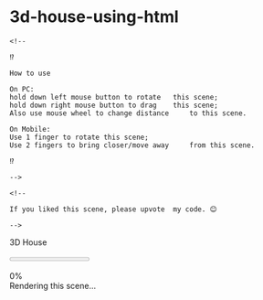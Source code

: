 # 3d-house-using-html
<!DOCTYPE html>
<html lang="en" dir="ltr">
  <head>
	<meta charset="utf-8">
	<title>THREE.js code...</title>
	<link rel="stylesheet" href="style.css" />

	<!--
	
	⁉️

	How to use

	On PC:
	hold down left mouse button to rotate 	this scene;
	hold down right mouse button to drag 	this scene;
	Also use mouse wheel to change distance 	to this scene. 

	On Mobile:
	Use 1 finger to rotate this scene;
	Use 2 fingers to bring closer/move away 	from this scene. 

	⁉️ 
	
	-->

	<!--
	
	If you liked this scene, please upvote 	my code. 😊
	
	-->

  </head>
  <body>
	<canvas id="cnvs"></canvas>
	<div class="main-container">
	  <div class="loading-container">
		<div class="home-image"></div>
		<p id="code-name">3D House</p>
		<progress min='0' value="0" max="100"></progress>
		<p id="rendering-status"><span>0%</span><br>Rendering this scene...</p>
	  </div>
	</div>
	<script type="module">

	import * as THREE from 'https://threejsfundamentals.org/threejs/resources/threejs/r115/build/three.module.js';
	import {OrbitControls} from 'https://threejsfundamentals.org/threejs/resources/threejs/r115/examples/jsm/controls/OrbitControls.js';

	const mainContainer = document.querySelector('.main-container');
	const infoContainer = document.querySelector('#info');
	const progressbar = document.querySelector('progress');
	const progressbarValue = document.querySelector('span');

	window.onload = () => {
	  setTimeout(() => {
		progressbar.value = 100;
		progressbarValue.textContent = progressbar.value.toFixed(2) + '%';
	  }, 250);
	  setTimeout(() => {
		mainContainer.classList.add('run-animation');
	  }, 400);
	  setTimeout(() => {
		mainContainer.style.display = 'none';
	  }, 3400);
	};

	const main = () => {
	  const canvas = document.querySelector('#cnvs');
	  const renderer = new THREE.WebGLRenderer({canvas, antialias: true});
	  renderer.shadowMap.enabled = true;

	  renderer.setPixelRatio( window.devicePixelRatio );

	  const fov = 75;
	  const aspect = 2;
	  const near = 1;
	  const far = 150;

	  const camera = new THREE.PerspectiveCamera(fov,aspect,near,far);
	  camera.position.x = 5;
	  camera.position.y = 7;
	  camera.position.z = 25;

	  const scene = new THREE.Scene();

	  {
		const near = 1;
		const far = 100;
		const color = 0xcde7f0;
		scene.fog = new THREE.Fog(color, near, far);
		scene.background = new THREE.Color(color);
	  }

	  {
		const color = 0xFFFFFF;
		const intensity = 1;
		const light = new THREE.PointLight(color, intensity);
		light.position.set(5, 12, 15);
		light.castShadow = true;
		scene.add(light);

		const helperSize = 0.5;
		const helper = new THREE.PointLightHelper(light, helperSize);
		scene.add(helper);
	  }

	  {
		const color = 0xFFFFFF;
		const intensity = 1;
		const light = new THREE.PointLight(color, intensity);
		light.position.set(5, 21, 15);
		light.castShadow = true;
		scene.add(light);

		const helperSize = 0.5;
		const helper = new THREE.PointLightHelper(light, helperSize);
		scene.add(helper);
	  }

	  const controls = new OrbitControls(camera, canvas);
	  controls.target.set(5, 0, 16);
	  controls.update();

	  const PI = Math.PI;

	  const makePlane = (url, width, height, rotationX, rotationY, rotationZ, x, y, z, side, repeatX, repeatY, fog = true, receiveShadow = false) => {
		const planeGeo = new THREE.PlaneBufferGeometry(width, height);

		if (width == window.innerWidth) {
		  const planeTextureLoader = new THREE.TextureLoader();
		  planeTextureLoader.load(url, texture => {
			progressbar.value += 0.4;
			progressbarValue.textContent = progressbar.value.toFixed(2) + '%';

			texture.wrapS = texture.wrapT = THREE.MirroredRepeatWrapping;
			texture.needsUpdate = true;
			texture.minFilter = THREE.LinearMipmapLinearFilter;
			texture.repeat.set( repeatX, repeatY );
			texture.anisotropy = 4;

			const planeMat = new THREE.MeshBasicMaterial({map: texture, side, fog});

			const plane = new THREE.Mesh(planeGeo, planeMat);

			plane.rotation.x = rotationX;
			plane.rotation.y = rotationY;
			plane.rotation.z = rotationZ;
			plane.position.x = x;
			plane.position.y = y;
			plane.position.z = z;

			scene.add(plane);
		  });
		} else {
		  const planeTextureLoader = new THREE.TextureLoader();
		  planeTextureLoader.load(url, texture => {
			progressbar.value += 0.4;
			progressbarValue.textContent = progressbar.value.toFixed(2) + '%';

			texture.wrapS = texture.wrapT = THREE.MirroredRepeatWrapping;
			texture.needsUpdate = true;
			texture.minFilter = THREE.LinearMipmapLinearFilter;
			texture.repeat.set( repeatX, repeatY );
			texture.anisotropy = 4;
			texture.image.width = texture.image.width / 2;
			texture.image.height = texture.image.height / 2;

			const planeMat = new THREE.MeshPhongMaterial({map: texture, side, fog});

			const plane = new THREE.Mesh(planeGeo, planeMat);

			plane.receiveShadow = receiveShadow;
			plane.castShadow = false;

			plane.rotation.x = rotationX;
			plane.rotation.y = rotationY;
			plane.rotation.z = rotationZ;
			plane.position.x = x;
			plane.position.y = y;
			plane.position.z = z;

			scene.add(plane);
		  });
		}
		return;
	  };

	  makePlane("https://images.unsplash.com/photo-1577169841504-59773cce950a?ixlib=rb-1.2.1&ixid=eyJhcHBfaWQiOjEyMDd9&auto=format&fit=crop&w=1350&q=80", window.innerWidth, window.innerHeight, - PI / 2, null, null, 5, -0.01, 16, THREE.DoubleSide, 250, 250);
	  makePlane("https://images.unsplash.com/photo-1554755229-ca4470e07232?ixlib=rb-1.2.1&ixid=eyJhcHBfaWQiOjEyMDd9&auto=format&fit=crop&w=634&q=80", 50, 60, - PI / 2, null, null, 5, -0.0001, 16, THREE.DoubleSide, 3, 3, false, true);

	  const makeCube = (url = null, width, height, depth, x, y, z, rotationX, rotationY, rotationZ, scaleX = 1, scaleY = 1, scaleZ = 1, repeatX = 1, repeatY = 1, offsetX = 0, offsetY = 0, color = null, opacity = 1, receiveShadow = true, castShadow = true) => {
		const cubeGeo = new THREE.BoxBufferGeometry(width,height,depth);

		if (color !== null) {
		  const cubeMat = new THREE.MeshPhongMaterial({color, opacity, transparent: true, fog: false});

		  const cube = new THREE.Mesh(cubeGeo, cubeMat);

		  cube.receiveShadow = receiveShadow;
		  cube.castShadow = castShadow;

		  cube.position.x = x;
		  cube.position.y = y;
		  cube.position.z = z;
		  cube.rotation.x = rotationX;
		  cube.rotation.y = rotationY;
		  cube.rotation.z = rotationZ;
		  cube.scale.x = scaleX;
		  cube.scale.y = scaleY;
		  cube.scale.z = scaleZ;
		  scene.add(cube);
		}

		const cubeTextureLoader = new THREE.TextureLoader();
		cubeTextureLoader.load(url, texture => {
		  progressbar.value += 0.4;
		  progressbarValue.textContent = progressbar.value.toFixed(2) + '%';

		  texture.wrapS = texture.wrapT = THREE.MirroredRepeatWrapping;
		  texture.repeat.set(repeatX, repeatY);
		  texture.offset.x = offsetX;
		  texture.offset.y = offsetY;
		  texture.needsUpdate = true;
		  texture.minFilter = THREE.LinearMipmapLinearFilter;
		  texture.anisotropy = 4;
		  texture.image.width = texture.image.width / 2;
		  texture.image.height = texture.image.height / 2;

		  const cubeMat = new THREE.MeshPhongMaterial({map: texture, fog: false});

		  const cube = new THREE.Mesh(cubeGeo, cubeMat);

		  cube.castShadow = castShadow;
		  cube.receiveShadow = receiveShadow;

		  cube.position.x = x;
		  cube.position.y = y;
		  cube.position.z = z;
		  cube.rotation.x = rotationX;
		  cube.rotation.y = rotationY;
		  cube.rotation.z = rotationZ;
		  cube.scale.x = scaleX;
		  cube.scale.y = scaleY;
		  cube.scale.z = scaleZ;

		  scene.add(cube);
		});
		return;
	  }

	  const makeCarpet = (url, width, height, rotationX, rotationY, rotationZ, x, y, z, side, repeatX, repeatY, fog, receiveShadow) => {
		makePlane(url, width, height, rotationX, rotationY, rotationZ, x, y, z, side, repeatX, repeatY, fog, receiveShadow);
	  };

	  makeCarpet('https://images.unsplash.com/photo-1592306220103-70eb5d43e1a6?ixlib=rb-1.2.1&ixid=eyJhcHBfaWQiOjEyMDd9&auto=format&fit=crop&w=700&q=80', 16, 16, -PI / 2, null, null, 0, 0.003, 0, null, 1, 1, false, true);
	  makeCarpet('https://images.unsplash.com/photo-1562090517-bc03cc922f4e?ixlib=rb-1.2.1&ixid=eyJhcHBfaWQiOjEyMDd9&auto=format&fit=crop&w=1267&q=80', 20, 20, -PI / 2, null, null, 16, 0.003, 30, null, 1, 1, false, true);

	  const makeTable = () => {
		makeCube('https://images.pexels.com/photos/1323712/pexels-photo-1323712.jpeg?auto=compress&cs=tinysrgb&dpr=2&h=650&w=940', 0.1, 2, 0.3, -0.8, 1.11, 1.1, null, null, null);
		makeCube('https://images.pexels.com/photos/1323712/pexels-photo-1323712.jpeg?auto=compress&cs=tinysrgb&dpr=2&h=650&w=940', 0.1, 1.8, 0.3, 0.15, 2.02, 1.1, null, null, PI / 2);
		makeCube('https://images.pexels.com/photos/1323712/pexels-photo-1323712.jpeg?auto=compress&cs=tinysrgb&dpr=2&h=650&w=940', 0.1, 2, 0.3, 1.1, 1.11, 1.1, null, null, null);
		makeCube('https://images.pexels.com/photos/1323712/pexels-photo-1323712.jpeg?auto=compress&cs=tinysrgb&dpr=2&h=650&w=940', 0.1, 2, 0.3, 0.15, 0.06, 1.1, null, null, PI / 2);
		makeCube('https://images.pexels.com/photos/1323712/pexels-photo-1323712.jpeg?auto=compress&cs=tinysrgb&dpr=2&h=650&w=940', 0.1, 2, 0.3, -0.8, 1.11, -2.9, null, null, null);
		makeCube('https://images.pexels.com/photos/1323712/pexels-photo-1323712.jpeg?auto=compress&cs=tinysrgb&dpr=2&h=650&w=940', 0.1, 1.8, 0.3, 0.15, 2.02, -2.9, null, null, PI / 2);
		makeCube('https://images.pexels.com/photos/1323712/pexels-photo-1323712.jpeg?auto=compress&cs=tinysrgb&dpr=2&h=650&w=940', 0.1, 2, 0.3, 1.1, 1.11, -2.9, null, null, null);
		makeCube('https://images.pexels.com/photos/1323712/pexels-photo-1323712.jpeg?auto=compress&cs=tinysrgb&dpr=2&h=650&w=940', 0.1, 2, 0.3, 0.15, 0.06, -2.9, null, null, PI / 2);
		makeCube('https://images.unsplash.com/photo-1542740521-2b73fabba26a?ixlib=rb-1.2.1&ixid=eyJhcHBfaWQiOjEyMDd9&auto=format&fit=crop&w=1350&q=80', 3, 0.1, 5, 0.15, 2.12, -0.84, null, null, null);
		makeCube('https://images.unsplash.com/photo-1542740521-2b73fabba26a?ixlib=rb-1.2.1&ixid=eyJhcHBfaWQiOjEyMDd9&auto=format&fit=crop&w=1350&q=80', 1.8, 0.1, 5, 0.15, 0.82, -0.84, null, null, null);
	  };

	  makeTable();

	  const makeFurniture = () => {
		const makeBottomPart = (url, width, height, depth, x, y, z, rotationX, rotationY, rotationZ) => {
		  makeCube(url, width, height, depth, x, y, z, rotationX, rotationY, rotationZ);
		};

		const makeShape = (url, scaleX, scaleY, scaleZ, rotationX, rotationY, rotationZ, x, y, z, depth, receiveShadow, castShadow) => {
		  const shape = new THREE.Shape();

		  shape.moveTo(-3, 4);

		  shape.quadraticCurveTo(-5, 4, -5, 4);
		  shape.quadraticCurveTo(-6, 4, -5, 3);

		  shape.moveTo(-5.5, 3.75);

		  shape.quadraticCurveTo(-5.8, 2.5, -5.5, 2.5);
		  shape.quadraticCurveTo(-3, 2.5, -3, 2.5);
		  shape.quadraticCurveTo(-2.8, 2.5, -2.77, 3);

		  shape.moveTo(-2.8, 2.8);

		  shape.quadraticCurveTo(-2.5, 4, -3, 4);

		  const geometry = new THREE.ExtrudeBufferGeometry(shape, {depth, bevelEnabled: false});

		  const textureLoader = new THREE.TextureLoader();
		  textureLoader.load(url, texture => {
			progressbar.value += 0.4;
			progressbarValue.textContent = progressbar.value.toFixed(2) + '%';

			texture.needsUpdate = true;
			texture.wpapS = texture.wpapT = THREE.ClampToEdgeWrapping;
			texture.repeat.set(3, 3);
			texture.minFilter = THREE.LinearMipmapLinearFilter;
			texture.anisotropy = 4;
			texture.image.width = texture.image.width / 2;
			texture.image.height = texture.image.height / 2;

			const material = new THREE.MeshPhongMaterial({map: texture, fog: false});

			const mesh = new THREE.Mesh(geometry, material);

			mesh.castShadow = castShadow;
			mesh.receiveShadow = receiveShadow;

			mesh.scale.set(scaleX, scaleY, scaleZ);
			mesh.rotation.x = rotationX;
			mesh.rotation.y = rotationY;
			mesh.rotation.z = rotationZ;
			mesh.position.x = x;
			mesh.position.y = y;
			mesh.position.z = z;

			scene.add(mesh);
		  });
		  return;
		};

		const makeSofa = () => {
		  makeBottomPart('https://images.pexels.com/photos/172296/pexels-photo-172296.jpeg?auto=compress&cs=tinysrgb&dpr=2&h=650&w=940', 0.2, 0.5, 0.2, -3, 0.25, 3.7, null, null, null);
		  makeBottomPart('https://images.pexels.com/photos/172296/pexels-photo-172296.jpeg?auto=compress&cs=tinysrgb&dpr=2&h=650&w=940', 0.2, 2.5, 0.2, -4.15, 0.6, 3.7, null, null, PI / 2);
		  makeBottomPart('https://images.pexels.com/photos/172296/pexels-photo-172296.jpeg?auto=compress&cs=tinysrgb&dpr=2&h=650&w=940', 0.2, 0.5, 0.2, -5.3, 0.25, 3.7, null, null, null);
		  makeBottomPart('https://images.pexels.com/photos/172296/pexels-photo-172296.jpeg?auto=compress&cs=tinysrgb&dpr=2&h=650&w=940', 0.2, 8.8, 0.2, -3, 0.6, -0.8, null, PI / 2, PI / 2);
		  makeBottomPart('https://images.pexels.com/photos/172296/pexels-photo-172296.jpeg?auto=compress&cs=tinysrgb&dpr=2&h=650&w=940', 0.2, 8.8, 0.2, -5.3, 0.6, -0.8, null, PI / 2, PI / 2);
		  makeBottomPart('https://images.pexels.com/photos/172296/pexels-photo-172296.jpeg?auto=compress&cs=tinysrgb&dpr=2&h=650&w=940', 0.2, 0.5, 0.2, -5.3, 0.25, -0.8, null, null, null);
		  makeBottomPart('https://images.pexels.com/photos/172296/pexels-photo-172296.jpeg?auto=compress&cs=tinysrgb&dpr=2&h=650&w=940', 0.2, 0.5, 0.2, -3, 0.25, -0.8, null, null, null);
		  makeBottomPart('https://images.pexels.com/photos/172296/pexels-photo-172296.jpeg?auto=compress&cs=tinysrgb&dpr=2&h=650&w=940', 0.2, 0.5, 0.2, -5.3, 0.25, -5.3, null, null, null);
		  makeBottomPart('https://images.pexels.com/photos/172296/pexels-photo-172296.jpeg?auto=compress&cs=tinysrgb&dpr=2&h=650&w=940', 0.2, 0.5, 0.2, -3, 0.25, -5.3, null, null, null);
		  makeBottomPart('https://images.pexels.com/photos/172296/pexels-photo-172296.jpeg?auto=compress&cs=tinysrgb&dpr=2&h=650&w=940', 0.2, 2.5, 0.2, -4.15, 0.6, -5.3, null, null, PI / 2);
		  makeShape('https://images.unsplash.com/photo-1557411732-1797a9171fcf?ixlib=rb-1.2.1&ixid=eyJhcHBfaWQiOjEyMDd9&auto=format&fit=crop&w=675&q=80', 1, 1, 1, null, null, null, 0.1, -1.8, 3.3, 0.5, false, true);
		  makeShape('https://images.unsplash.com/photo-1557411732-1797a9171fcf?ixlib=rb-1.2.1&ixid=eyJhcHBfaWQiOjEyMDd9&auto=format&fit=crop&w=675&q=80', 1, 1, 1, null, null, null, 0.1, -1.8, -5.4, 0.5, true, true);
		  makeShape('https://images.unsplash.com/photo-1557411732-1797a9171fcf?ixlib=rb-1.2.1&ixid=eyJhcHBfaWQiOjEyMDd9&auto=format&fit=crop&w=675&q=80', 1, 5.7, 1, PI / 2, null, null, 0.1, 1.2, -19.3, 0.5, true, true);
		  makeShape('https://images.unsplash.com/photo-1557411732-1797a9171fcf?ixlib=rb-1.2.1&ixid=eyJhcHBfaWQiOjEyMDd9&auto=format&fit=crop&w=675&q=80', 1, 6.13, 1.1, PI / 2, -PI / 3, null, -3.12, -1.35, -20.722, 0.5, true, true);
		  makeShape('https://images.unsplash.com/photo-1557411732-1797a9171fcf?ixlib=rb-1.2.1&ixid=eyJhcHBfaWQiOjEyMDd9&auto=format&fit=crop&w=675&q=80', 0.5, 6.15, 1, PI / 2, -PI / 2, null, -5.1, -0.75, -20.78, 0.5, false, false);
		};

		const makeArmchairs = () => {
		  makeBottomPart('https://images.pexels.com/photos/172296/pexels-photo-172296.jpeg?auto=compress&cs=tinysrgb&dpr=2&h=650&w=940', 0.2, 0.5, 0.2, 3, 0.25, 3.7, null, null, null);
		  makeBottomPart('https://images.pexels.com/photos/172296/pexels-photo-172296.jpeg?auto=compress&cs=tinysrgb&dpr=2&h=650&w=940', 0.2, 2.1, 0.2, 3.95, 0.6, 3.7, null, null, PI / 2);
		  makeBottomPart('https://images.pexels.com/photos/172296/pexels-photo-172296.jpeg?auto=compress&cs=tinysrgb&dpr=2&h=650&w=940', 0.2, 0.5, 0.2, 4.9, 0.25, 3.7, null, null, null);
		  makeBottomPart('https://images.pexels.com/photos/172296/pexels-photo-172296.jpeg?auto=compress&cs=tinysrgb&dpr=2&h=650&w=940', 0.2, 0.5, 0.2, 3, 0.25, 0.7, null, null, null);
		  makeBottomPart('https://images.pexels.com/photos/172296/pexels-photo-172296.jpeg?auto=compress&cs=tinysrgb&dpr=2&h=650&w=940', 0.2, 2.1, 0.2, 3.95, 0.6, 0.7, null, null, PI / 2);
		  makeBottomPart('https://images.pexels.com/photos/172296/pexels-photo-172296.jpeg?auto=compress&cs=tinysrgb&dpr=2&h=650&w=940', 0.2, 0.5, 0.2, 4.9, 0.25, 0.7, null, null, null);
		  makeBottomPart('https://images.pexels.com/photos/172296/pexels-photo-172296.jpeg?auto=compress&cs=tinysrgb&dpr=2&h=650&w=940', 0.2, 2.8, 0.2, 2.95, 0.6, 2.2, PI / 2, null, null);
		  makeBottomPart('https://images.pexels.com/photos/172296/pexels-photo-172296.jpeg?auto=compress&cs=tinysrgb&dpr=2&h=650&w=940', 0.2, 2.8, 0.2, 4.9, 0.6, 2.2, PI / 2, null, null);
		  makeShape('https://images.unsplash.com/photo-1557411732-1797a9171fcf?ixlib=rb-1.2.1&ixid=eyJhcHBfaWQiOjEyMDd9&auto=format&fit=crop&w=675&q=80', 0.8, 1, 1, null, null, null, 7.3, -1.8, 3.45, 0.5, false, true);
		  makeShape('https://images.unsplash.com/photo-1557411732-1797a9171fcf?ixlib=rb-1.2.1&ixid=eyJhcHBfaWQiOjEyMDd9&auto=format&fit=crop&w=675&q=80', 0.8, 1, 1, null, null, null, 7.3, -1.8, 0.45, 0.5, false, true);
		  makeShape('https://images.unsplash.com/photo-1557411732-1797a9171fcf?ixlib=rb-1.2.1&ixid=eyJhcHBfaWQiOjEyMDd9&auto=format&fit=crop&w=675&q=80', 0.8, 1.8, 1, PI / 2, null, null, 7.3, 1.2, -3.65, 0.5, true, true);
		  makeShape('https://images.unsplash.com/photo-1557411732-1797a9171fcf?ixlib=rb-1.2.1&ixid=eyJhcHBfaWQiOjEyMDd9&auto=format&fit=crop&w=675&q=80', 0.55, 1.8, 1, PI / 2, PI / 2, null, 4.65, 3.8, -3.65, 0.5, false, false);
		  makeShape('https://images.unsplash.com/photo-1557411732-1797a9171fcf?ixlib=rb-1.2.1&ixid=eyJhcHBfaWQiOjEyMDd9&auto=format&fit=crop&w=675&q=80', 1, 1.8, 1.1, PI / 2, PI / 3, null, 6.63, 5.85, -3.67, 0.5, true, true);

		  makeBottomPart('https://images.pexels.com/photos/172296/pexels-photo-172296.jpeg?auto=compress&cs=tinysrgb&dpr=2&h=650&w=940', 0.2, 0.5, 0.2, 3, 0.3, -1.7, null, null, null);
		  makeBottomPart('https://images.pexels.com/photos/172296/pexels-photo-172296.jpeg?auto=compress&cs=tinysrgb&dpr=2&h=650&w=940', 0.2, 2.1, 0.2, 3.95, 0.65, -1.7, null, null, PI / 2);
		  makeBottomPart('https://images.pexels.com/photos/172296/pexels-photo-172296.jpeg?auto=compress&cs=tinysrgb&dpr=2&h=650&w=940', 0.2, 0.5, 0.2, 4.9, 0.3, -1.7, null, null, null);
		  makeBottomPart('https://images.pexels.com/photos/172296/pexels-photo-172296.jpeg?auto=compress&cs=tinysrgb&dpr=2&h=650&w=940', 0.2, 0.5, 0.2, 3, 0.3, -4.7, null, null, null);
		  makeBottomPart('https://images.pexels.com/photos/172296/pexels-photo-172296.jpeg?auto=compress&cs=tinysrgb&dpr=2&h=650&w=940', 0.2, 2.1, 0.2, 3.95, 0.65, -4.7, null, null, PI / 2);
		  makeBottomPart('https://images.pexels.com/photos/172296/pexels-photo-172296.jpeg?auto=compress&cs=tinysrgb&dpr=2&h=650&w=940', 0.2, 0.5, 0.2, 4.9, 0.3, -4.7, null, null, null);
		  makeBottomPart('https://images.pexels.com/photos/172296/pexels-photo-172296.jpeg?auto=compress&cs=tinysrgb&dpr=2&h=650&w=940', 0.2, 2.8, 0.2, 2.95, 0.65, -3.2, PI / 2, null, null);
		  makeBottomPart('https://images.pexels.com/photos/172296/pexels-photo-172296.jpeg?auto=compress&cs=tinysrgb&dpr=2&h=650&w=940', 0.2, 2.8, 0.2, 4.9, 0.65, -3.2, PI / 2, null, null);
		  makeShape('https://images.unsplash.com/photo-1557411732-1797a9171fcf?ixlib=rb-1.2.1&ixid=eyJhcHBfaWQiOjEyMDd9&auto=format&fit=crop&w=675&q=80', 0.8, 1, 1, null, null, null, 7.3, -1.8, -1.95, 0.5, false, true);
		  makeShape('https://images.unsplash.com/photo-1557411732-1797a9171fcf?ixlib=rb-1.2.1&ixid=eyJhcHBfaWQiOjEyMDd9&auto=format&fit=crop&w=675&q=80', 0.8, 1, 1, null, null, null, 7.3, -1.8, -4.95, 0.5, false, true);
		  makeShape('https://images.unsplash.com/photo-1557411732-1797a9171fcf?ixlib=rb-1.2.1&ixid=eyJhcHBfaWQiOjEyMDd9&auto=format&fit=crop&w=675&q=80', 0.8, 1.8, 1, PI / 2, null, null, 7.3, 1.2, -8.95, 0.5, true, true);
		  makeShape('https://images.unsplash.com/photo-1557411732-1797a9171fcf?ixlib=rb-1.2.1&ixid=eyJhcHBfaWQiOjEyMDd9&auto=format&fit=crop&w=675&q=80', 0.55, 1.8, 1, PI / 2, PI / 2, null, 4.65, 3.8, -9, 0.5, true, true);
		  makeShape('https://images.unsplash.com/photo-1557411732-1797a9171fcf?ixlib=rb-1.2.1&ixid=eyJhcHBfaWQiOjEyMDd9&auto=format&fit=crop&w=675&q=80', 1, 1.8, 1.1, PI / 2, PI / 3, null, 6.63, 5.85, -9, 0.5, true, true);
		};

		makeArmchairs();
		makeSofa();
	  };

	  makeFurniture();

	  const makeSphere = (url, radius, widthSegments, heightSegments, PIstart, PIlength, thetaStart, thetaLength, x, y, z, scaleX = 1, scaleY = 1, scaleZ = 1, receiveShadow = true, castShadow = true) => {
		const geometry = new THREE.SphereBufferGeometry(radius, widthSegments, heightSegments, PIstart, PIlength, thetaStart, thetaLength);

		const textureLoader = new THREE.TextureLoader();
		textureLoader.load(url, texture => {
		  progressbar.value += 0.4;
		  progressbarValue.textContent = progressbar.value.toFixed(2) + '%';

		  texture.needsUpdate = true;
		  texture.wrapS = texture.wrapT = THREE.RepeatWrapping;
		  texture.minFilter = THREE.LinearMipmapLinearFilter;
		  texture.anisotropy = 4;
		  texture.image.width = texture.image.width / 2;
		  texture.image.height = texture.image.height / 2;

		  const material = new THREE.MeshPhongMaterial({map: texture, side: THREE.DoubleSide, fog: false});

		  const sphere = new THREE.Mesh(geometry, material);

		  sphere.castShadow = castShadow;
		  sphere.receiveShadow = receiveShadow;

		  sphere.position.x = x;
		  sphere.position.y = y;
		  sphere.position.z = z;
		  sphere.scale.x = scaleX;
		  sphere.scale.y = scaleY;
		  sphere.scale.z = scaleZ;

		  scene.add(sphere);
		});
		return;
	  };

	  const makePlates = () => {
		makeSphere('https://images.unsplash.com/photo-1557411732-1797a9171fcf?ixlib=rb-1.2.1&ixid=eyJhcHBfaWQiOjEyMDd9&auto=format&fit=crop&w=675&q=80', 1, 24, 24, PI * 0, PI * 2, PI * 0.75, PI * 0.25, 0.2, 3.17, -0.8, 1, 1, 1, false, true);
		makeSphere('https://images.unsplash.com/photo-1557411732-1797a9171fcf?ixlib=rb-1.2.1&ixid=eyJhcHBfaWQiOjEyMDd9&auto=format&fit=crop&w=675&q=80', 1, 24, 24, PI * 0, PI * 2, PI * 0.85, PI * 0.15, -0.6, 3.17, -2.4, 1, 1, 1, false, true);
		makeSphere('https://images.unsplash.com/photo-1557411732-1797a9171fcf?ixlib=rb-1.2.1&ixid=eyJhcHBfaWQiOjEyMDd9&auto=format&fit=crop&w=675&q=80', 1, 24, 24, PI * 0, PI * 2, PI * 0.85, PI * 0.15, 0.9, 3.17, -2.4, 1, 1, 1, false, true);
		makeSphere('https://images.unsplash.com/photo-1557411732-1797a9171fcf?ixlib=rb-1.2.1&ixid=eyJhcHBfaWQiOjEyMDd9&auto=format&fit=crop&w=675&q=80', 1, 24, 24, PI * 0, PI * 2, PI * 0.85, PI * 0.15, -0.6, 3.17, 0.75, 1, 1, 1, false, true);
		makeSphere('https://images.unsplash.com/photo-1557411732-1797a9171fcf?ixlib=rb-1.2.1&ixid=eyJhcHBfaWQiOjEyMDd9&auto=format&fit=crop&w=675&q=80', 1, 24, 24, PI * 0, PI * 2, PI * 0.85, PI * 0.15, 0.9, 3.17, 0.75, 1, 1, 1, false, true);
	  };

	  makePlates();

	  const makePeaches = () => {
		makeSphere('https://images.unsplash.com/photo-1557682233-43e671455dfa?ixlib=rb-1.2.1&ixid=eyJhcHBfaWQiOjEyMDd9&auto=format&fit=crop&w=486&q=80', 1, 24, 24, PI * 0, PI * 2, PI * 1, PI * 1, 0, 2.37, -0.8, 0.15, 0.15, 0.15, false);
		makeSphere('https://images.unsplash.com/photo-1557682233-43e671455dfa?ixlib=rb-1.2.1&ixid=eyJhcHBfaWQiOjEyMDd9&auto=format&fit=crop&w=486&q=80', 1, 24, 24, PI * 0, PI * 2, PI * 1, PI * 1, 0.3, 2.37, -0.8, 0.15, 0.15, 0.15, false);
		makeSphere('https://images.unsplash.com/photo-1557682233-43e671455dfa?ixlib=rb-1.2.1&ixid=eyJhcHBfaWQiOjEyMDd9&auto=format&fit=crop&w=486&q=80', 1, 24, 24, PI * 0, PI * 2, PI * 1, PI * 1, 0, 2.42, -0.505, 0.15, 0.15, 0.15, false);
		makeSphere('https://images.unsplash.com/photo-1557682233-43e671455dfa?ixlib=rb-1.2.1&ixid=eyJhcHBfaWQiOjEyMDd9&auto=format&fit=crop&w=486&q=80', 1, 24, 24, PI * 0, PI * 2, PI * 1, PI * 1, 0, 2.42, -1.095, 0.15, 0.15, 0.15, false);
		makeSphere('https://images.unsplash.com/photo-1557682233-43e671455dfa?ixlib=rb-1.2.1&ixid=eyJhcHBfaWQiOjEyMDd9&auto=format&fit=crop&w=486&q=80', 1, 24, 24, PI * 0, PI * 2, PI * 1, PI * 1, 0.3, 2.42, -1.095, 0.15, 0.15, 0.15, false);
		makeSphere('https://images.unsplash.com/photo-1557682233-43e671455dfa?ixlib=rb-1.2.1&ixid=eyJhcHBfaWQiOjEyMDd9&auto=format&fit=crop&w=486&q=80', 1, 24, 24, PI * 0, PI * 2, PI * 1, PI * 1, 0.3, 2.42, -0.505, 0.15, 0.15, 0.15, false);
		makeSphere('https://images.unsplash.com/photo-1557682233-43e671455dfa?ixlib=rb-1.2.1&ixid=eyJhcHBfaWQiOjEyMDd9&auto=format&fit=crop&w=486&q=80', 1, 24, 24, PI * 0.25, PI * 2, PI * 1, PI * 1, 0.59, 2.43, -0.795, 0.15, 0.15, 0.15, false);
		makeSphere('https://images.unsplash.com/photo-1557682233-43e671455dfa?ixlib=rb-1.2.1&ixid=eyJhcHBfaWQiOjEyMDd9&auto=format&fit=crop&w=486&q=80', 1, 24, 24, PI * 0.25, PI * 2, PI * 1, PI * 1, 0.6, 2.49, -1.08, 0.15, 0.15, 0.15, false);
		makeSphere('https://images.unsplash.com/photo-1557682233-43e671455dfa?ixlib=rb-1.2.1&ixid=eyJhcHBfaWQiOjEyMDd9&auto=format&fit=crop&w=486&q=80', 1, 24, 24, PI * 0.25, PI * 2, PI * 1, PI * 1, 0.6, 2.49, -0.505, 0.15, 0.15, 0.15, false);
		makeSphere('https://images.unsplash.com/photo-1557682233-43e671455dfa?ixlib=rb-1.2.1&ixid=eyJhcHBfaWQiOjEyMDd9&auto=format&fit=crop&w=486&q=80', 1, 24, 24, PI * 0.25, PI * 2, PI * 1, PI * 1, -0.265, 2.49, -0.8, 0.15, 0.15, 0.15, false);
		makeSphere('https://images.unsplash.com/photo-1557682233-43e671455dfa?ixlib=rb-1.2.1&ixid=eyJhcHBfaWQiOjEyMDd9&auto=format&fit=crop&w=486&q=80', 1, 24, 24, PI * 0.25, PI * 2, PI * 1, PI * 1, 0.15, 2.6, -0.7, 0.15, 0.15, 0.15, false);
	  };

	  makePeaches();

	  const makeTable2 = () => {
		makeCube('https://images.pexels.com/photos/1323712/pexels-photo-1323712.jpeg?auto=compress&cs=tinysrgb&dpr=2&h=650&w=940', 3, 0.1, 0.2, 11.5, 1.135, 26.5, null, null, PI / 2, 0.75, 0.75, 0.75);
		makeCube('https://images.pexels.com/photos/1323712/pexels-photo-1323712.jpeg?auto=compress&cs=tinysrgb&dpr=2&h=650&w=940', 3, 0.1, 0.2, 18.5, 1.135, 26.5, null, null, PI / 2, 0.75, 0.75, 0.75);
		makeCube('https://images.pexels.com/photos/1323712/pexels-photo-1323712.jpeg?auto=compress&cs=tinysrgb&dpr=2&h=650&w=940', 3, 0.1, 0.2, 11.5, 1.135, 33.5, null, null, PI / 2, 0.75, 0.75, 0.75);
		makeCube('https://images.pexels.com/photos/1323712/pexels-photo-1323712.jpeg?auto=compress&cs=tinysrgb&dpr=2&h=650&w=940', 3, 0.1, 0.2, 18.5, 1.135, 33.5, null, null, PI / 2, 0.75, 0.75, 0.75);
		makeCube('https://images.unsplash.com/photo-1550053808-52a75a05955d?ixlib=rb-1.2.1&ixid=eyJhcHBfaWQiOjEyMDd9&auto=format&fit=crop&w=634&q=80', 0.1, 10, 11, 15, 2.275, 30, null, null, PI / 2, 0.75, 0.75, 0.75);
	  };

	  makeTable2();

	  const makeChairs = () => {
		makeCube('https://images.unsplash.com/photo-1544840280-80e54213dfdc?ixlib=rb-1.2.1&ixid=eyJhcHBfaWQiOjEyMDd9&auto=format&fit=crop&w=634&q=80', 1.8, 0.1, 0.2, 7.8, 0.67, 30.6, null, null, PI / 2, 0.75, 0.75, 0.75);
		makeCube('https://images.unsplash.com/photo-1544840280-80e54213dfdc?ixlib=rb-1.2.1&ixid=eyJhcHBfaWQiOjEyMDd9&auto=format&fit=crop&w=634&q=80', 1.8, 0.1, 0.2, 9.2, 0.67, 30.6, null, null, PI / 2, 0.75, 0.75, 0.75);
		makeCube('https://images.unsplash.com/photo-1544840280-80e54213dfdc?ixlib=rb-1.2.1&ixid=eyJhcHBfaWQiOjEyMDd9&auto=format&fit=crop&w=634&q=80', 1.8, 0.1, 0.2, 7.8, 0.67, 29.4, null, null, PI / 2, 0.75, 0.75, 0.75);
		makeCube('https://images.unsplash.com/photo-1544840280-80e54213dfdc?ixlib=rb-1.2.1&ixid=eyJhcHBfaWQiOjEyMDd9&auto=format&fit=crop&w=634&q=80', 1.8, 0.1, 0.2, 9.2, 0.67, 29.4, null, null, PI / 2, 0.75, 0.75, 0.75);
		makeCube('https://images.pexels.com/photos/207300/pexels-photo-207300.jpeg?auto=compress&cs=tinysrgb&dpr=2&h=650&w=940', 0.2, 2.5, 2.5, 8.5, 1.32, 30, null, null, PI / 2, 0.75, 0.75, 0.75);
		makeCube('https://images.pexels.com/photos/207300/pexels-photo-207300.jpeg?auto=compress&cs=tinysrgb&dpr=2&h=650&w=940', 0.2, 2.5, 4, 7.26, 2.82, 30, PI / 2, PI / 12, null, 0.75, 0.75, 0.75);

		makeCube('https://images.unsplash.com/photo-1544840280-80e54213dfdc?ixlib=rb-1.2.1&ixid=eyJhcHBfaWQiOjEyMDd9&auto=format&fit=crop&w=634&q=80', 1.8, 0.1, 0.2, 14.75, 0.67, 22.25, null, PI / 2, PI / 2, 0.75, 0.75, 0.75);
		makeCube('https://images.unsplash.com/photo-1544840280-80e54213dfdc?ixlib=rb-1.2.1&ixid=eyJhcHBfaWQiOjEyMDd9&auto=format&fit=crop&w=634&q=80', 1.8, 0.1, 0.2, 14.75, 0.67, 23.75, null, PI / 2, PI / 2, 0.75, 0.75, 0.75);
		makeCube('https://images.unsplash.com/photo-1544840280-80e54213dfdc?ixlib=rb-1.2.1&ixid=eyJhcHBfaWQiOjEyMDd9&auto=format&fit=crop&w=634&q=80', 1.8, 0.1, 0.2, 16.25, 0.67, 22.25, null, PI / 2, PI / 2, 0.75, 0.75, 0.75);
		makeCube('https://images.unsplash.com/photo-1544840280-80e54213dfdc?ixlib=rb-1.2.1&ixid=eyJhcHBfaWQiOjEyMDd9&auto=format&fit=crop&w=634&q=80', 1.8, 0.1, 0.2, 16.25, 0.67, 23.75, null, PI / 2, PI / 2, 0.75, 0.75, 0.75);
		makeCube('https://images.pexels.com/photos/207300/pexels-photo-207300.jpeg?auto=compress&cs=tinysrgb&dpr=2&h=650&w=940', 0.2, 2.5, 2.5, 15.5, 1.37, 23, null, null, PI / 2, 0.75, 0.75, 0.75);
		makeCube('https://images.pexels.com/photos/207300/pexels-photo-207300.jpeg?auto=compress&cs=tinysrgb&dpr=2&h=650&w=940', 0.2, 2.5, 4, 15.5, 2.85, 21.78, PI / 2.4, null, PI / 2, 0.75, 0.75, 0.75);

		makeCube('https://images.unsplash.com/photo-1544840280-80e54213dfdc?ixlib=rb-1.2.1&ixid=eyJhcHBfaWQiOjEyMDd9&auto=format&fit=crop&w=634&q=80', 1.8, 0.1, 0.2, 14.75, 0.67, 36.25, null, PI / 2, PI / 2, 0.75, 0.75, 0.75);
		makeCube('https://images.unsplash.com/photo-1544840280-80e54213dfdc?ixlib=rb-1.2.1&ixid=eyJhcHBfaWQiOjEyMDd9&auto=format&fit=crop&w=634&q=80', 1.8, 0.1, 0.2, 14.75, 0.67, 37.75, null, PI / 2, PI / 2, 0.75, 0.75, 0.75);
		makeCube('https://images.unsplash.com/photo-1544840280-80e54213dfdc?ixlib=rb-1.2.1&ixid=eyJhcHBfaWQiOjEyMDd9&auto=format&fit=crop&w=634&q=80', 1.8, 0.1, 0.2, 16.25, 0.67, 36.25, null, PI / 2, PI / 2, 0.75, 0.75, 0.75);
		makeCube('https://images.unsplash.com/photo-1544840280-80e54213dfdc?ixlib=rb-1.2.1&ixid=eyJhcHBfaWQiOjEyMDd9&auto=format&fit=crop&w=634&q=80', 1.8, 0.1, 0.2, 16.25, 0.67, 37.75, null, PI / 2, PI / 2, 0.75, 0.75, 0.75);
		makeCube('https://images.pexels.com/photos/207300/pexels-photo-207300.jpeg?auto=compress&cs=tinysrgb&dpr=2&h=650&w=940', 0.2, 2.5, 2.5, 15.5, 1.37, 37, null, null, PI / 2, 0.75, 0.75, 0.75);
		makeCube('https://images.pexels.com/photos/207300/pexels-photo-207300.jpeg?auto=compress&cs=tinysrgb&dpr=2&h=650&w=940', 0.2, 2.5, 4, 15.5, 2.85, 38.24, -PI / 2.4, null, PI / 2, 0.75, 0.75, 0.75);

		makeCube('https://images.unsplash.com/photo-1544840280-80e54213dfdc?ixlib=rb-1.2.1&ixid=eyJhcHBfaWQiOjEyMDd9&auto=format&fit=crop&w=634&q=80', 1.8, 0.1, 0.2, 20.8, 0.67, 30.6, null, null, PI / 2, 0.75, 0.75, 0.75);
		makeCube('https://images.unsplash.com/photo-1544840280-80e54213dfdc?ixlib=rb-1.2.1&ixid=eyJhcHBfaWQiOjEyMDd9&auto=format&fit=crop&w=634&q=80', 1.8, 0.1, 0.2, 22.2, 0.67, 30.6, null, null, PI / 2, 0.75, 0.75, 0.75);
		makeCube('https://images.unsplash.com/photo-1544840280-80e54213dfdc?ixlib=rb-1.2.1&ixid=eyJhcHBfaWQiOjEyMDd9&auto=format&fit=crop&w=634&q=80', 1.8, 0.1, 0.2, 20.8, 0.67, 29.4, null, null, PI / 2, 0.75, 0.75, 0.75);
		makeCube('https://images.unsplash.com/photo-1544840280-80e54213dfdc?ixlib=rb-1.2.1&ixid=eyJhcHBfaWQiOjEyMDd9&auto=format&fit=crop&w=634&q=80', 1.8, 0.1, 0.2, 22.2, 0.67, 29.4, null, null, PI / 2, 0.75, 0.75, 0.75);
		makeCube('https://images.pexels.com/photos/207300/pexels-photo-207300.jpeg?auto=compress&cs=tinysrgb&dpr=2&h=650&w=940', 0.2, 2.5, 2.5, 21.5, 1.32, 30, null, null, PI / 2, 0.75, 0.75, 0.75);
		makeCube('https://images.pexels.com/photos/207300/pexels-photo-207300.jpeg?auto=compress&cs=tinysrgb&dpr=2&h=650&w=940', 0.2, 2.5, 4, 22.75, 2.82, 30, -PI / 2, PI / 12, null, 0.75, 0.75, 0.75);
	  };

	  makeChairs();

	  const makeBasicMatCube = (url = null, width, height, depth, x, y, z, rotationX, rotationY, rotationZ, scaleX = 1, scaleY = 1, scaleZ = 1, repeatX = 1, repeatY = 1, offsetX = 0, offsetY = 0) => {
		const cubeGeo = new THREE.BoxBufferGeometry(width, height, depth);

		const cubeTextureLoader = new THREE.TextureLoader();
		cubeTextureLoader.load(url, texture => {
		  progressbar.value += 0.4;
		  progressbarValue.textContent = progressbar.value.toFixed(2) + '%';

		  texture.wrapS = texture.wrapT = THREE.MirroredRepeatWrapping;
		  texture.repeat.set(repeatX, repeatY);
		  texture.offset.x = offsetX;
		  texture.offset.y = offsetY;
		  texture.needsUpdate = true;
		  texture.minFilter = THREE.LinearMipmapLinearFilter;
		  texture.anisotropy = 4;
		  texture.image.width = texture.image.width / 2;
		  texture.image.height = texture.image.height / 2;

		  const cubeMat = new THREE.MeshBasicMaterial({map: texture, fog: false});

		  const cube = new THREE.Mesh(cubeGeo, cubeMat);

		  cube.position.x = x;
		  cube.position.y = y;
		  cube.position.z = z;
		  cube.rotation.x = rotationX;
		  cube.rotation.y = rotationY;
		  cube.rotation.z = rotationZ;
		  cube.scale.x = scaleX;
		  cube.scale.y = scaleY;
		  cube.scale.z = scaleZ;

		  scene.add(cube);
		});
		return;
	  };

	  const makeWalls = () => {
		makeCube('https://images.unsplash.com/photo-1551554781-c46200ea959d?ixlib=rb-1.2.1&ixid=eyJhcHBfaWQiOjEyMDd9&auto=format&fit=crop&w=1350&q=80', 1, 80, 20, -19.63, 7.505, 16, -PI / 2, null, null, 0.75, 0.75, 0.75, 1, 1, 0, 0, null, 1, true, false);
		makeCube('https://images.unsplash.com/photo-1551554781-c46200ea959d?ixlib=rb-1.2.1&ixid=eyJhcHBfaWQiOjEyMDd9&auto=format&fit=crop&w=1350&q=80', 1, 65.8, 20, 5.4, 7.505, -13.7, -PI / 2, null, PI / 2, 0.75, 0.75, 0.75, 1, 1, 0, 0, null, 1, true, false);
		makeCube('https://images.unsplash.com/photo-1551554781-c46200ea959d?ixlib=rb-1.2.1&ixid=eyJhcHBfaWQiOjEyMDd9&auto=format&fit=crop&w=1350&q=80', 1, 34.6, 10, 29.6, 3.75, -0.6, -PI / 2, null, null, 0.75, 0.75, 0.75, 1, 1, 0, 0, null, 1, true, false);
		makeCube('https://images.unsplash.com/photo-1551554781-c46200ea959d?ixlib=rb-1.2.1&ixid=eyJhcHBfaWQiOjEyMDd9&auto=format&fit=crop&w=1350&q=80', 1, 38.1, 10, 29.67, 3.75, 31.75, -PI / 2, null, null, 0.75, 0.75, 0.75, 1, 1, 0, 0, null, 1, true, false);
		makeCube('https://images.unsplash.com/photo-1551554781-c46200ea959d?ixlib=rb-1.2.1&ixid=eyJhcHBfaWQiOjEyMDd9&auto=format&fit=crop&w=1350&q=80', 1, 64.8, 20, 5, 7.505, 45.7, -PI / 2, null, PI / 2, 0.75, 0.75, 0.75, 1, 1, 0, 0, null, 1, true, false);
		makeBasicMatCube('https://images.pexels.com/photos/220166/pexels-photo-220166.jpeg?auto=compress&cs=tinysrgb&dpr=2&h=650&w=940', 60, 15.75, 2, -21, 7.88, 16, PI / 2, PI / 2, PI / 2);
		makeBasicMatCube('https://images.pexels.com/photos/220166/pexels-photo-220166.jpeg?auto=compress&cs=tinysrgb&dpr=2&h=650&w=940', 52, 15.75, 2, 4, 7.88, -15.03, null, null, null);
		makeBasicMatCube('https://images.pexels.com/photos/220166/pexels-photo-220166.jpeg?auto=compress&cs=tinysrgb&dpr=2&h=650&w=940', 52, 15.75, 2, 4, 7.88, 47.03, null, null, null);
		makeCube('https://images.unsplash.com/photo-1551554781-c46200ea959d?ixlib=rb-1.2.1&ixid=eyJhcHBfaWQiOjEyMDd9&auto=format&fit=crop&w=1350&q=80', 1, 38.1, 5.1, 29.69, 13.1, 31.75, -PI / 2, null, null, 0.75, 0.75, 0.75, 1, 1, 0, 0, null, 1, true, false);
		makeCube('https://images.unsplash.com/photo-1551554781-c46200ea959d?ixlib=rb-1.2.1&ixid=eyJhcHBfaWQiOjEyMDd9&auto=format&fit=crop&w=1350&q=80', 1, 10, 26.03, 29.67, 11.25, 15.11, null, null, null, 0.75, 0.75, 0.75, 1, 1, 0, 0, null, 1, true, false);
		makeBasicMatCube('https://images.pexels.com/photos/220166/pexels-photo-220166.jpeg?auto=compress&cs=tinysrgb&dpr=2&h=650&w=940', 1, 6.1, 85.35, 30.36, 13.45, 16, null, null, null, 0.75, 0.75, 0.75, 0.9, 0.3);
		makeBasicMatCube('https://images.pexels.com/photos/220166/pexels-photo-220166.jpeg?auto=compress&cs=tinysrgb&dpr=2&h=650&w=940', 1, 10, 30.8, 30.38, 3.75, 36.48, null, null, null, 0.75, 0.75, 0.75, 0.4, 0.4);
		makeBasicMatCube('https://images.pexels.com/photos/220166/pexels-photo-220166.jpeg?auto=compress&cs=tinysrgb&dpr=2&h=650&w=940', 1, 10, 28.5, 30.38, 3.75, -5.35, null, null, null, 0.75, 0.75, 0.75, 0.4, 0.4);
		makeBasicMatCube('https://images.pexels.com/photos/220166/pexels-photo-220166.jpeg?auto=compress&cs=tinysrgb&dpr=2&h=650&w=940', 1, 4.9, 2.7, 30.38, 9.33, 47, null, null, null, 0.75, 0.75, 0.75, 0.1, 0.2);
		makeBasicMatCube('https://images.pexels.com/photos/220166/pexels-photo-220166.jpeg?auto=compress&cs=tinysrgb&dpr=2&h=650&w=940', 1, 4.9, 2.7, 30.38, 9.33, -15, null, null, null, 0.75, 0.75, 0.75, 0.1, 0.2);
		makeBasicMatCube('https://images.pexels.com/photos/220166/pexels-photo-220166.jpeg?auto=compress&cs=tinysrgb&dpr=2&h=650&w=940', 12, 14, 1, 34.55, 5.26, 24.48, null, null, null, 0.75, 0.75, 0.75, 0.2, 0.6);
		makeBasicMatCube('https://images.pexels.com/photos/220166/pexels-photo-220166.jpeg?auto=compress&cs=tinysrgb&dpr=2&h=650&w=940', 12, 14, 1, 34.55, 5.26, 5.71, null, null, null, 0.75, 0.75, 0.75, 0.2, 0.6);
		makeBasicMatCube('https://images.pexels.com/photos/220166/pexels-photo-220166.jpeg?auto=compress&cs=tinysrgb&dpr=2&h=650&w=940', 12, 26.03, 1, 34.55, 10.83, 15.09, PI / 2, null, null, 0.75, 0.75, 0.75, 0.2, 1.1);
		makePlane("https://images.unsplash.com/photo-1551554781-c46200ea959d?ixlib=rb-1.2.1&ixid=eyJhcHBfaWQiOjEyMDd9&auto=format&fit=crop&w=1350&q=80", 9.7, 18.03, - PI / 2, null, null, 34.1, 0.01, 15.09, THREE.DoubleSide, 1, 1);
		makeBasicMatCube('https://images.pexels.com/photos/220166/pexels-photo-220166.jpeg?auto=compress&cs=tinysrgb&dpr=2&h=650&w=940', 26.03, 4.95, 1, 39.4, 9.35, 15.09, null, PI / 2, null, 0.75, 0.75, 0.75, 0.35, 0.25);
		makeBasicMatCube('https://images.pexels.com/photos/220166/pexels-photo-220166.jpeg?auto=compress&cs=tinysrgb&dpr=2&h=650&w=940', 9.9, 10, 1, 39.4, 3.75, 21.17, null, PI / 2, null, 0.75, 0.75, 0.75, 0.15, 0.5);
		makeBasicMatCube('https://images.pexels.com/photos/220166/pexels-photo-220166.jpeg?auto=compress&cs=tinysrgb&dpr=2&h=650&w=940', 9.38, 10, 1, 39.4, 3.75, 8.86, null, PI / 2, null, 0.75, 0.75, 0.75, 0.15, 0.5);
		makeCube('https://images.unsplash.com/photo-1551554781-c46200ea959d?ixlib=rb-1.2.1&ixid=eyJhcHBfaWQiOjEyMDd9&auto=format&fit=crop&w=1350&q=80', 1, 24.9, 5.1, 29.69, 13.1, -3.99, -PI / 2, null, null, 0.75, 0.75, 0.75, 1, 1, 0, 0, null, 1, true, false);
		makeBasicMatCube('https://images.unsplash.com/photo-1551554781-c46200ea959d?ixlib=rb-1.2.1&ixid=eyJhcHBfaWQiOjEyMDd9&auto=format&fit=crop&w=1350&q=80', 9.38, 10, 0.01, 29.99, 3.75, 8.86, null, PI / 2, null, 0.75, 0.75, 0.75, 0.15, 0.8);
		makeBasicMatCube('https://images.unsplash.com/photo-1551554781-c46200ea959d?ixlib=rb-1.2.1&ixid=eyJhcHBfaWQiOjEyMDd9&auto=format&fit=crop&w=1350&q=80', 9.9, 10, 0.01, 30.05, 3.75, 21.17, null, PI / 2, null, 0.75, 0.75, 0.75, 0.15, 0.8);
		makeBasicMatCube('https://images.unsplash.com/photo-1551554781-c46200ea959d?ixlib=rb-1.2.1&ixid=eyJhcHBfaWQiOjEyMDd9&auto=format&fit=crop&w=1350&q=80', 0.01, 10, 26.03, 30.05, 11.25, 15.11, null, null, null, 0.75, 0.75, 0.75);
	  };

	  makeWalls();

	  const makeWindows = () => {
		makeCube(null, 1, 28.2, 4.91, 29.67, 9.35, 35.46, -PI / 2, null, null, 0.75, 0.75, 0.75, null, null, null, null, 0x42dcea, 0.3, false, false);
		makeCube(null, 1, 24.9, 4.91, 29.67, 9.35, -3.99, -PI / 2, null, null, 0.75, 0.75, 0.75, null, null, null, null, 0x42dcea, 0.3, false, false);
	  };

	  makeWindows();

	  const makeDoors = () => {
		makeBasicMatCube('https://images.pexels.com/photos/277559/pexels-photo-277559.jpeg?auto=compress&cs=tinysrgb&dpr=2&h=650&w=940', 1, 10, 6.77, 39.4, 3.75, 14.92, null, null, null, 0.75, 0.75, 0.75, 0.2, 0.63, 0.29, 0.14);
		makeBasicMatCube('https://images.unsplash.com/photo-1541112455343-efc2c954558f?ixlib=rb-1.2.1&ixid=eyJhcHBfaWQiOjEyMDd9&auto=format&fit=crop&w=634&q=80', 1, 10, 6.77, 29.67, 3.75, 14.92, null, null, null, 0.75, 0.75, 0.75, 0.4, 0.55, 0.3, 0.21);
	  };

	  makeDoors();

	  const makeRoof = () => {
		makeBasicMatCube('https://images.unsplash.com/photo-1512331327491-d03cb97d92b4?ixlib=rb-1.2.1&ixid=eyJhcHBfaWQiOjEyMDd9&auto=format&fit=crop&w=1350&q=80', 1, 52.6, 45, 4.35, 31, 31.7, PI / 4, null, PI / 2, 1, 1, 1, 1, 2);
		makeBasicMatCube('https://images.unsplash.com/photo-1512331327491-d03cb97d92b4?ixlib=rb-1.2.1&ixid=eyJhcHBfaWQiOjEyMDd9&auto=format&fit=crop&w=1350&q=80', 1, 52.6, 45, 4.35, 31, 0.3, -PI / 4, null, PI / 2, 1, 1, 1, 1, 2);
		makeCube('https://images.pexels.com/photos/129731/pexels-photo-129731.jpeg?auto=compress&cs=tinysrgb&dpr=2&h=650&w=940', 0.01, 52.6, 44.4, 4.35, 31, 1.01, -PI / 4, null, PI / 2, 1, 1, 1, 1, 1, 0, 0, null, 1, true, false);
		makeCube('https://images.pexels.com/photos/129731/pexels-photo-129731.jpeg?auto=compress&cs=tinysrgb&dpr=2&h=650&w=940', 0.01, 52.6, 44.4, 4.35, 31, 30.99, PI / 4, null, PI / 2, 1, 1, 1, 1, 1, 0, 0, null, 1, true, false);

		const makeGeometry = (url, x, y, z, rotationX, rotationY, rotationZ, repeatX, repeatY) => {
		  const shape = new THREE.Shape();

		  shape.moveTo(-31.92, 2);
		  shape.lineTo(31.92, 2);
		  shape.lineTo(0, 34.1);

		  const geometry = new THREE.ExtrudeBufferGeometry(shape, {depth: 0.01, bevelEnabled: false});

		  if ( repeatY === 0.07 ) {
			const textureLoader = new THREE.TextureLoader();
			textureLoader.load(url, texture => {
			  progressbar.value += 0.4;
			  progressbarValue.textContent = progressbar.value.toFixed(2) + '%';

			  texture.needsUpdate = true;
			  texture.wrapS = texture.wrapT = THREE.MirroredRepeatWrapping;
			  texture.repeat.set(repeatX, repeatY);
			  texture.anisotropy = 4;
			  texture.image.width = texture.image.width / 2;
			  texture.image.height = texture.image.height / 2;

			  const material = new THREE.MeshBasicMaterial({map: texture, fog: false});

			  const mesh = new THREE.Mesh(geometry, material);

			  mesh.position.x = x;
			  mesh.position.y = y;
			  mesh.position.z = z;
			  mesh.rotation.x = rotationX;
			  mesh.rotation.y = rotationY;
			  mesh.rotation.z = rotationZ;

			  scene.add(mesh);
			});
		  } else {
			const textureLoader = new THREE.TextureLoader();
			textureLoader.load(url, texture => {
			  progressbar.value += 0.4;
			  progressbarValue.textContent = progressbar.value.toFixed(2) + '%';

			  texture.needsUpdate = true;
			  texture.wrapS = texture.wrapT = THREE.MirroredRepeatWrapping;
			  texture.repeat.set(repeatX, repeatY);
			  texture.anisotropy = 4;
			  texture.image.width = texture.image.width / 2;
			  texture.image.height = texture.image.height / 2;

			  const material = new THREE.MeshPhongMaterial({map: texture, fog: false});

			  const mesh = new THREE.Mesh(geometry, material);

			  mesh.receiveShadow = true;

			  mesh.position.x = x;
			  mesh.position.y = y;
			  mesh.position.z = z;
			  mesh.rotation.x = rotationX;
			  mesh.rotation.y = rotationY;
			  mesh.rotation.z = rotationZ;

			  scene.add(mesh);
			});
		  }
		  return;
		};

		makeGeometry('https://images.pexels.com/photos/220166/pexels-photo-220166.jpeg?auto=compress&cs=tinysrgb&h=750&w=1260', 30.66, 13.5, 16, null, PI / 2, null, 0.02, 0.07);
		makeGeometry('https://images.pexels.com/photos/220166/pexels-photo-220166.jpeg?auto=compress&cs=tinysrgb&h=750&w=1260', -21.97, 13.5, 16, null, PI / 2, null, 0.02, 0.07);
		makeGeometry('https://images.pexels.com/photos/129731/pexels-photo-129731.jpeg?auto=compress&cs=tinysrgb&dpr=2&h=650&w=940', 30.64, 13.49, 16, null, PI / 2, null, 0.02, 0.02);
		makeGeometry('https://images.pexels.com/photos/129731/pexels-photo-129731.jpeg?auto=compress&cs=tinysrgb&dpr=2&h=650&w=940', -21.95, 13.49, 16, null, PI / 2, null, 0.02, 0.02);
	  };

	  makeRoof();

	  const makeFloor = () => {
		makeCube('https://images.unsplash.com/photo-1551554781-c46200ea959d?ixlib=rb-1.2.1&ixid=eyJhcHBfaWQiOjEyMDd9&auto=format&fit=crop&w=1350&q=80', 1, 50.6, 80.1, 11, 15.38, 16, null, null, PI / 2, 0.75, 0.75, 0.75, 1, 1, 0, 0, null, 1, true, false);
		makeCube('https://images.unsplash.com/photo-1551554781-c46200ea959d?ixlib=rb-1.2.1&ixid=eyJhcHBfaWQiOjEyMDd9&auto=format&fit=crop&w=1350&q=80', 1, 16.03, 45.1, -13.99, 15.38, 29.1, null, null, PI / 2, 0.75, 0.75, 0.75, 1, 1, 0, 0, null, 1, true, false);
		makeCube('https://images.unsplash.com/photo-1551554781-c46200ea959d?ixlib=rb-1.2.1&ixid=eyJhcHBfaWQiOjEyMDd9&auto=format&fit=crop&w=1350&q=80', 1, 16.03, 24.1, -13.99, 15.38, -4.99, null, null, PI / 2, 0.75, 0.75, 0.75, 1, 1, 0, 0, null, 1, true, false);
		makeCube('https://images.unsplash.com/photo-1551554781-c46200ea959d?ixlib=rb-1.2.1&ixid=eyJhcHBfaWQiOjEyMDd9&auto=format&fit=crop&w=1350&q=80', 1, 13.03, 10.85, -15.095, 15.38, 8.117, null, null, PI / 2, 0.75, 0.75, 0.75);
		makeCube('https://images.pexels.com/photos/129731/pexels-photo-129731.jpeg?auto=compress&cs=tinysrgb&dpr=2&h=650&w=940', 1, 51.5, 80.1, 11.32, 16.1, 16, null, null, PI / 2, 0.75, 0.75, 0.75);
		makeCube('https://images.pexels.com/photos/129731/pexels-photo-129731.jpeg?auto=compress&cs=tinysrgb&dpr=2&h=650&w=940', 1, 18.65, 45.1, -14.97, 16.1, 29.1, null, null, PI / 2, 0.75, 0.75, 0.75, 0.3, 0.3);
		makeCube('https://images.pexels.com/photos/129731/pexels-photo-129731.jpeg?auto=compress&cs=tinysrgb&dpr=2&h=650&w=940', 1, 18.65, 24.1, -14.97, 16.1, -4.99, null, null, PI / 2, 0.75, 0.75, 0.75, 0.4, 0.4);
		makeCube('https://images.pexels.com/photos/129731/pexels-photo-129731.jpeg?auto=compress&cs=tinysrgb&dpr=2&h=650&w=940', 1, 15.65, 10.85, -16.095, 16.1, 8.117, null, null, PI / 2, 0.75, 0.75, 0.75, 0.25, 0.25);
	  };

	  makeFloor();

	  const makeStairs = () => {
		let x = -5;
		let y = 0.555;
		let z = 14;
		const makeStair = () => {
		  for (let i = 1; i <= 16; i++) {
			if ( i <= 4 ) {
			  makeCube('https://images.unsplash.com/photo-1551554781-c46200ea959d?ixlib=rb-1.2.1&ixid=eyJhcHBfaWQiOjEyMDd9&auto=format&fit=crop&w=1350&q=80', 1.5, 1.5, 3, x, y, z, null, null, null, 0.75, 0.75, 0.75);
			  x -= 0.8;
			  y += 1.125;
			} else if ( i === 5 ) {
			  x -= 0.888;
			  y -= 0.75;
			  makeCube('https://images.unsplash.com/photo-1551554781-c46200ea959d?ixlib=rb-1.2.1&ixid=eyJhcHBfaWQiOjEyMDd9&auto=format&fit=crop&w=1350&q=80', 3, 0.5, 3, x, y, z, null, null, null, 0.75, 0.75, 0.75);
			} else if ( i === 6 ) {
			  y += 0.75;
			  z -= 1.4;
			  makeCube('https://images.unsplash.com/photo-1551554781-c46200ea959d?ixlib=rb-1.2.1&ixid=eyJhcHBfaWQiOjEyMDd9&auto=format&fit=crop&w=1350&q=80', 1.5, 1.5, 3, x, y, z, null, PI / 2, null, 0.75, 0.75, 0.75);
			} else {
			  y += 1.125;
			  z -= 0.8;
			  makeCube('https://images.unsplash.com/photo-1551554781-c46200ea959d?ixlib=rb-1.2.1&ixid=eyJhcHBfaWQiOjEyMDd9&auto=format&fit=crop&w=1350&q=80', 1.5, 1.5, 3, x, y, z, null, PI / 2, null, 0.75, 0.75, 0.75);
			}
		  }
		};

		makeStair();
	  };

	  makeStairs();

	  const makeCylinder = (url, radiusTop, radiusBottom, height, radialSegmets, x, y, z, rotationX, rotationY, rotationZ) => {
		const geometry = new THREE.CylinderBufferGeometry(radiusTop, radiusBottom, height, radialSegmets);

		const textureLoader = new THREE.TextureLoader();
		textureLoader.load(url, texture => {
		  progressbar.value += 0.4;
		  progressbarValue.textContent = progressbar.value.toFixed(2) + '%';

		  texture.needsUpdate = true;
		  texture.wrapS = texture.wrapT = THREE.RepeatWrapping;
		  texture.minFilter = THREE.LinearMipmapLinearFilter;
		  texture.anisotropy = 4;
		  texture.image.width = texture.image.width / 2;
		  texture.image.height = texture.image.height / 2;

		  const material = new THREE.MeshPhongMaterial({map: texture, fog: false});

		  const cylinder = new THREE.Mesh(geometry, material);

		  cylinder.castShadow = cylinder.receiveShadow = true;

		  cylinder.position.x = x;
		  cylinder.position.y = y;
		  cylinder.position.z = z;
		  cylinder.rotation.x = rotationX;
		  cylinder.rotation.y = rotationY;
		  cylinder.rotation.z = rotationZ;

		  scene.add(cylinder);
		});
		return;
	  };

	  const makeFireplace = () => {
		makeCube('https://images.unsplash.com/photo-1555611453-c176c271ef0c?ixlib=rb-1.2.1&auto=format&fit=crop&w=1350&q=80', 2, 4, 0.5, -18.25, 2.02, 0, null, null, null);
		makeCube('https://images.unsplash.com/photo-1586296128976-170d80a94b3f?ixlib=rb-1.2.1&ixid=eyJhcHBfaWQiOjEyMDd9&auto=format&fit=crop&w=1350&q=80', 2, 3.8, 0.2, -18.25, 1.92, -0.35, null, null, null);
		makeCube('https://images.unsplash.com/photo-1555611453-c176c271ef0c?ixlib=rb-1.2.1&auto=format&fit=crop&w=1350&q=80', 2, 5, 0.5, -18.25, 4.27, -2.25, PI / 2, null, null);
		makeCube('https://images.unsplash.com/photo-1586296128976-170d80a94b3f?ixlib=rb-1.2.1&ixid=eyJhcHBfaWQiOjEyMDd9&auto=format&fit=crop&w=1350&q=80', 2, 4, 0.2, -18.25, 3.92, -2.25, PI / 2, null, null);
		makeCube('https://images.unsplash.com/photo-1586296128976-170d80a94b3f?ixlib=rb-1.2.1&ixid=eyJhcHBfaWQiOjEyMDd9&auto=format&fit=crop&w=1350&q=80', 4, 3.78, 0.2, -19.25, 1.9, -2.25, null, PI / 2, null);
		makeCube('https://images.unsplash.com/photo-1555611453-c176c271ef0c?ixlib=rb-1.2.1&auto=format&fit=crop&w=1350&q=80', 2, 4, 0.5, -18.25, 2.02, -4.5, null, null, null);
		makeCube('https://images.unsplash.com/photo-1586296128976-170d80a94b3f?ixlib=rb-1.2.1&ixid=eyJhcHBfaWQiOjEyMDd9&auto=format&fit=crop&w=1350&q=80', 2, 3.8, 0.2, -18.25, 1.92, -4.15, null, null, null);
		makeCube('https://images.unsplash.com/photo-1586296128976-170d80a94b3f?ixlib=rb-1.2.1&ixid=eyJhcHBfaWQiOjEyMDd9&auto=format&fit=crop&w=1350&q=80', 2, 3.6, 0.2, -18.25, 0.105, -2.25, PI / 2, null, null);
		makeCube('https://images.unsplash.com/photo-1585314062340-f1a5a7c9328d?ixlib=rb-1.2.1&ixid=eyJhcHBfaWQiOjEyMDd9&auto=format&fit=crop&w=634&q=80', 2, 3.6, 0.8, -18.25, 0.6, -2.25, PI / 2, null, null);

		const makeFireWoods = () => {
		  makeCylinder('https://images.unsplash.com/photo-1533035350251-aa8b8e208d95?ixlib=rb-1.2.1&ixid=eyJhcHBfaWQiOjEyMDd9&auto=format&fit=crop&w=634&q=80', 0.2, 0.2, 1.2, 24, -17.6, 1.2, -3.2, PI / 2, null, null);
		  makeCylinder('https://images.unsplash.com/photo-1533035350251-aa8b8e208d95?ixlib=rb-1.2.1&ixid=eyJhcHBfaWQiOjEyMDd9&auto=format&fit=crop&w=634&q=80', 0.2, 0.2, 1.3, 24, -18.8, 1.2, -3, PI / 2, null, null);
		  makeCylinder('https://images.unsplash.com/photo-1533035350251-aa8b8e208d95?ixlib=rb-1.2.1&ixid=eyJhcHBfaWQiOjEyMDd9&auto=format&fit=crop&w=634&q=80', 0.2, 0.2, 1.4, 24, -18.2, 1.2, -3.1, PI / 2, null, null);
		  makeCylinder('https://images.unsplash.com/photo-1533035350251-aa8b8e208d95?ixlib=rb-1.2.1&ixid=eyJhcHBfaWQiOjEyMDd9&auto=format&fit=crop&w=634&q=80', 0.2, 0.2, 1, 24, -18, 1.2, -1, null, null, PI / 2);
		  makeCylinder('https://images.unsplash.com/photo-1533035350251-aa8b8e208d95?ixlib=rb-1.2.1&ixid=eyJhcHBfaWQiOjEyMDd9&auto=format&fit=crop&w=634&q=80', 0.2, 0.2, 1, 24, -18.6, 1.2, -1.8, null, PI / 4, PI / 2);
		  makeCylinder('https://images.unsplash.com/photo-1533035350251-aa8b8e208d95?ixlib=rb-1.2.1&ixid=eyJhcHBfaWQiOjEyMDd9&auto=format&fit=crop&w=634&q=80', 0.2, 0.2, 1, 24, -17.7, 1.2, -1.8, null, -PI / 3, PI / 2);
		};

		makeFireWoods();
	  };

	  makeFireplace();

	  const makeShelfs = () => {
		makeCube('https://images.unsplash.com/photo-1533035353720-f1c6a75cd8ab?ixlib=rb-1.2.1&ixid=eyJhcHBfaWQiOjEyMDd9&auto=format&fit=crop&w=634&q=80', 4, 0.1, 1, -2, 3.6, -12.8, null, null, null);
		makeCube('https://images.unsplash.com/photo-1533035353720-f1c6a75cd8ab?ixlib=rb-1.2.1&ixid=eyJhcHBfaWQiOjEyMDd9&auto=format&fit=crop&w=634&q=80', 0.1, 1, 1, -3.95, 4.15, -12.8, null, null, null);
		makeCube('https://images.unsplash.com/photo-1533035353720-f1c6a75cd8ab?ixlib=rb-1.2.1&ixid=eyJhcHBfaWQiOjEyMDd9&auto=format&fit=crop&w=634&q=80', 0.1, 1, 1, -0.05, 4.15, -12.8, null, null, null);
		makeCube('https://images.unsplash.com/photo-1533035353720-f1c6a75cd8ab?ixlib=rb-1.2.1&ixid=eyJhcHBfaWQiOjEyMDd9&auto=format&fit=crop&w=634&q=80', 4, 0.1, 1, -2, 4.7, -12.8, null, null, null);
		makeCube('https://images.unsplash.com/photo-1525039271310-0fd0060ff56d?ixlib=rb-1.2.1&ixid=eyJhcHBfaWQiOjEyMDd9&auto=format&fit=crop&w=1350&q=80', 3.8, 0.6, 0.6, -2, 3.95, -12.8, null, null, null);

		makeCube('https://images.unsplash.com/photo-1533035353720-f1c6a75cd8ab?ixlib=rb-1.2.1&ixid=eyJhcHBfaWQiOjEyMDd9&auto=format&fit=crop&w=634&q=80', 4, 0.1, 1, 2, 5.6, -12.8, null, null, null);
		makeCube('https://images.unsplash.com/photo-1533035353720-f1c6a75cd8ab?ixlib=rb-1.2.1&ixid=eyJhcHBfaWQiOjEyMDd9&auto=format&fit=crop&w=634&q=80', 0.1, 1, 1, 0.05, 6.15, -12.8, null, null, null);
		makeCube('https://images.unsplash.com/photo-1533035353720-f1c6a75cd8ab?ixlib=rb-1.2.1&ixid=eyJhcHBfaWQiOjEyMDd9&auto=format&fit=crop&w=634&q=80', 0.1, 1, 1, 3.95, 6.15, -12.8, null, null, null);
		makeCube('https://images.unsplash.com/photo-1533035353720-f1c6a75cd8ab?ixlib=rb-1.2.1&ixid=eyJhcHBfaWQiOjEyMDd9&auto=format&fit=crop&w=634&q=80', 4, 0.1, 1, 2, 6.7, -12.8, null, null, null);
		makeSphere('https://images.unsplash.com/photo-1528459105426-b9548367069b?ixlib=rb-1.2.1&ixid=eyJhcHBfaWQiOjEyMDd9&auto=format&fit=crop&w=614&q=80', 0.4, 30, 30, PI * 0, PI * 2, PI * 1, PI * 1, 1, 6.05, -12.5, 1, 1, 1, false, true);
		makeSphere('https://images.unsplash.com/photo-1546453667-8a8d2d07bc20?ixlib=rb-1.2.1&ixid=eyJhcHBfaWQiOjEyMDd9&auto=format&fit=crop&w=634&q=80', 0.4, 30, 30, PI * 0, PI * 2, PI * 1, PI * 1, 2, 6.05, -12.5, 1, 1, 1, false, true);
		makeSphere('https://images.unsplash.com/photo-1577574026212-dcc9622e2622?ixlib=rb-1.2.1&ixid=eyJhcHBfaWQiOjEyMDd9&auto=format&fit=crop&w=675&q=80', 0.4, 30, 30, PI * 0, PI * 2, PI * 1, PI * 1, 3, 6.05, -12.5, 1, 1, 1, false, true);
	  };

	  makeShelfs();

	  const makeCupboard = () => {
		makeCube('https://images.unsplash.com/photo-1554328103-f1ab574c5a12?ixlib=rb-1.2.1&ixid=eyJhcHBfaWQiOjEyMDd9&auto=format&fit=crop&w=564&q=80', 2, 8, 0.1, 28.24, 4.015, -8, null, null, null);
		makeCube('https://images.unsplash.com/photo-1554328103-f1ab574c5a12?ixlib=rb-1.2.1&ixid=eyJhcHBfaWQiOjEyMDd9&auto=format&fit=crop&w=564&q=80', 2, 14, 0.1, 28.24, 8.064, -1.05, PI / 2, null, null);
		makeCube('https://images.unsplash.com/photo-1554328103-f1ab574c5a12?ixlib=rb-1.2.1&ixid=eyJhcHBfaWQiOjEyMDd9&auto=format&fit=crop&w=564&q=80', 2, 8, 0.1, 28.24, 4.015, 5.9, null, null, null);
		makeCube('https://images.unsplash.com/photo-1554328103-f1ab574c5a12?ixlib=rb-1.2.1&ixid=eyJhcHBfaWQiOjEyMDd9&auto=format&fit=crop&w=564&q=80', 2, 13.8, 0.1, 28.24, 0.064, -1.05, PI / 2, null, null);
		makeCube('https://images.unsplash.com/photo-1554328103-f1ab574c5a12?ixlib=rb-1.2.1&ixid=eyJhcHBfaWQiOjEyMDd9&auto=format&fit=crop&w=564&q=80', 2, 7, 0.1, 28.24, 4.064, -4.45, PI / 2, null, null);
		makeCube('https://images.unsplash.com/photo-1554328103-f1ab574c5a12?ixlib=rb-1.2.1&ixid=eyJhcHBfaWQiOjEyMDd9&auto=format&fit=crop&w=564&q=80', 2, 7.9, 0.1, 28.24, 4.07, -0.9, null, null, null);
		makeCube('https://images.unsplash.com/photo-1554328103-f1ab574c5a12?ixlib=rb-1.2.1&ixid=eyJhcHBfaWQiOjEyMDd9&auto=format&fit=crop&w=564&q=80', 2, 6.7, 0.1, 28.24, 4.064, 2.5, PI / 2, null, null);
		makeSphere('https://images.unsplash.com/photo-1545873692-64145c8c42ed?ixlib=rb-1.2.1&ixid=eyJhcHBfaWQiOjEyMDd9&auto=format&fit=crop&w=1352&q=80', 1, 30, 30, PI * 0, PI * 2, PI * 1, PI * 1, 28.23, 5.05, -4.25, 1, 1, 1, false, true);
		makeSphere('https://images.unsplash.com/photo-1458322493962-69c5a4ef7ddf?ixlib=rb-1.2.1&ixid=eyJhcHBfaWQiOjEyMDd9&auto=format&fit=crop&w=1350&q=80', 1, 30, 30, PI * 0, PI * 2, PI * 1, PI * 1, 28.23, 5.05, 2.5, 1, 1, 1, false, true);
		makeSphere('https://images.unsplash.com/photo-1574660090267-06b5410c64d4?ixlib=rb-1.2.1&ixid=eyJhcHBfaWQiOjEyMDd9&auto=format&fit=crop&w=634&q=80', 1, 30, 30, PI * 0, PI * 2, PI * 1, PI * 1, 28.23, 1.05, -4.25, 1, 1, 1, false, true);
		makeSphere('https://images.pexels.com/photos/2505693/pexels-photo-2505693.jpeg?auto=compress&cs=tinysrgb&dpr=2&h=650&w=940', 1, 30, 30, PI * 0, PI * 2, PI * 1, PI * 1, 28.23, 1.05, 2.5, 1, 1, 1, false, true);
	  };

	  makeCupboard();

	  const makeTV = () => {
		makeCube('https://images.unsplash.com/photo-1554328103-f1ab574c5a12?ixlib=rb-1.2.1&ixid=eyJhcHBfaWQiOjEyMDd9&auto=format&fit=crop&w=564&q=80', 2, 12, 1, -17.24, 10, 30, PI / 2, null, null);
		makeCube('https://images.unsplash.com/photo-1554328103-f1ab574c5a12?ixlib=rb-1.2.1&ixid=eyJhcHBfaWQiOjEyMDd9&auto=format&fit=crop&w=564&q=80', 2, 6, 1, -17.24, 7.5, 36.5, null, null, null);
		makeCube('https://images.unsplash.com/photo-1554328103-f1ab574c5a12?ixlib=rb-1.2.1&ixid=eyJhcHBfaWQiOjEyMDd9&auto=format&fit=crop&w=564&q=80', 2, 6, 1, -17.24, 7.5, 23.5, null, null, null);
		makeCube('https://images.unsplash.com/photo-1586609143615-019f8824129f?ixlib=rb-1.2.1&ixid=eyJhcHBfaWQiOjEyMDd9&auto=format&fit=crop&w=1350&q=80', 4, 24, 1, -17.24, 4, 30, PI / 2, null, null);
		makeCube('https://images.unsplash.com/photo-1554328103-f1ab574c5a12?ixlib=rb-1.2.1&ixid=eyJhcHBfaWQiOjEyMDd9&auto=format&fit=crop&w=564&q=80', 2, 3, 2, -17.24, 2.5, 35.5, PI / 2, null, null);
		makeCube('https://images.unsplash.com/photo-1554328103-f1ab574c5a12?ixlib=rb-1.2.1&ixid=eyJhcHBfaWQiOjEyMDd9&auto=format&fit=crop&w=564&q=80', 2, 3, 2, -17.24, 2.5, 24.5, PI / 2, null, null);
		makeCube('https://images.unsplash.com/photo-1554328103-f1ab574c5a12?ixlib=rb-1.2.1&ixid=eyJhcHBfaWQiOjEyMDd9&auto=format&fit=crop&w=564&q=80', 2, 8, 0.5, -17.24, 1.75, 30, PI / 2, null, null);
		makeCube('https://images.unsplash.com/photo-1554328103-f1ab574c5a12?ixlib=rb-1.2.1&ixid=eyJhcHBfaWQiOjEyMDd9&auto=format&fit=crop&w=564&q=80', 1, 14, 6, -18.75, 7.5, 30, PI / 2, null, null);
		makeCube('https://images.unsplash.com/photo-1515799251528-8e14681f214e?ixlib=rb-1.2.1&ixid=eyJhcHBfaWQiOjEyMDd9&auto=format&fit=crop&w=1489&q=80', 1, 4, 0.5, -16.75, 2.25, 30, PI / 2, null, null);
		makeCube('https://images.unsplash.com/photo-1541816139614-b1c0b6a13f5b?ixlib=rb-1.2.1&ixid=eyJhcHBfaWQiOjEyMDd9&auto=format&fit=crop&w=1350&q=80', 1, 2, 0.1, -16.75, 4.5, 30, PI / 2, null, null);
		makeCylinder('https://images.unsplash.com/photo-1541816139614-b1c0b6a13f5b?ixlib=rb-1.2.1&ixid=eyJhcHBfaWQiOjEyMDd9&auto=format&fit=crop&w=1350&q=80', 0.2, 0.2, 0.3, 24, -16.75, 4.7, 30, null, null, null);
		makeCube('https://images.unsplash.com/photo-1541816139614-b1c0b6a13f5b?ixlib=rb-1.2.1&ixid=eyJhcHBfaWQiOjEyMDd9&auto=format&fit=crop&w=1350&q=80', 4.5, 10, 0.5, -16.75, 7.1, 30, null, PI / 2, PI / 2);
		makeCube('https://images.unsplash.com/photo-1544952019-734321a2a151?ixlib=rb-1.2.1&ixid=eyJhcHBfaWQiOjEyMDd9&auto=format&fit=crop&w=701&q=80', 0.0001, 4, 9.5, -16.495, 7.1, 30, null, null, null, 1, 1, 1, 1, 1, 0, 0, null, 1, false);
	  };

	  makeTV();

	  const makeChandelier = () => {
		makeSphere('https://images.unsplash.com/photo-1553532434-5ab5b6b84993?ixlib=rb-1.2.1&ixid=eyJhcHBfaWQiOjEyMDd9&auto=format&fit=crop&w=1267&q=80', 1, 30, 30, PI * 0, PI * 2, PI * 0, PI * 0.45, 5, 12.15, 15);
		makeCylinder('https://images.unsplash.com/photo-1517196084897-498e0abd7c2d?ixlib=rb-1.2.1&ixid=eyJhcHBfaWQiOjEyMDd9&auto=format&fit=crop&w=634&q=80', 0.2, 0.2, 0.3, 30, 5, 14.8, 15, null, null, null);
		makeCylinder('https://images.unsplash.com/photo-1517196084897-498e0abd7c2d?ixlib=rb-1.2.1&ixid=eyJhcHBfaWQiOjEyMDd9&auto=format&fit=crop&w=634&q=80', 0.1, 0.1, 1.5, 30, 5, 13.9, 15, null, null, null);
	  };

	  makeChandelier();

	  const makeBoxes = () => {
		let x = -4;
		let y = 18.005;
		let z = -5;

		for (let i = 1; i <= 30; i++) {
		  if ( i <= 6 ) {
			makeCube('https://images.unsplash.com/photo-1519972064555-542444e71b54?ixlib=rb-1.2.1&auto=format&fit=crop&w=1350&q=80', 3, 3, 3, x, y, z, null, null, null);
			x += 6;
		  } else if ( i > 6 && i <= 12 ) {
			z = 37;
			makeCube('https://images.unsplash.com/photo-1519972064555-542444e71b54?ixlib=rb-1.2.1&auto=format&fit=crop&w=1350&q=80', 3, 3, 3, x, y, z, null, null, null);
			x += 6;
		  } else if ( i > 12 && i <= 17 ) {
			makeCube('https://images.pexels.com/photos/949587/pexels-photo-949587.jpeg?auto=compress&cs=tinysrgb&dpr=2&h=650&w=940', 6, 1, 3, x, y, z, null, null, null, 1, 1, 1, 1, 1, 0, 0, null, 1, false, true);
			y += 1;
			z += 0.2;
		  } else if ( i > 17 && i <= 24 ) {
			makeCube('https://images.unsplash.com/photo-1590593162201-f67611a18b87?ixlib=rb-1.2.1&auto=format&fit=crop&w=671&q=80', 6, 1, 3, x, y, z, null, null, null, 1, 1, 1, 1, 1, 0, 0, null, 1, false, true);
			y += 1;
			z -= 0.15;
		  } else {
			makeCube('https://images.pexels.com/photos/2911521/pexels-photo-2911521.jpeg?auto=compress&cs=tinysrgb&dpr=2&h=650&w=940', 5, 2, 12, x, y, z, null, null, null, 1, 1, 1, 0.5, 0.5, 0, 0, null, 1, false, true);
			x += 0.25;
			y += 2;
			z -= 0.3;
		  }

		  if ( i === 6 ) {
			x -= 36;
		  }

		  if ( i === 12 ) {
			z -= 34;
			y -= 1;
			x -= 7;
		  }

		  if ( i === 17 ) {
			z += 10;
			y -= 5;
		  }

		  if ( i === 24 ) {
			y -= 6.5;
			z *= 2.1;
		  }
		}
	  };

	  makeBoxes();

	  const resize = renderer => {
		const canvas = renderer.domElement;
		const width = canvas.clientWidth;
		const height = canvas.clientHeight;
		const needResize = canvas.width != width || canvas.height != height;
		if (needResize) {
		  renderer.setSize(width, height, false);
		}
		return needResize;
	  };

	  const render = () => {
		const canvas = renderer.domElement;
		camera.aspect = canvas.clientWidth / canvas.clientHeight;
		camera.updateProjectionMatrix();

		renderer.render(scene, camera);

		resize(renderer);

		requestAnimationFrame( render );
	  };

	  render();

	};

	main();

	</script>
  </body>
</html>

